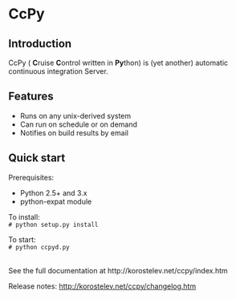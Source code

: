 CcPy
============================

Introduction
---------------------

CcPy ( **C**ruise **C**ontrol written in **Py**thon) is (yet another) automatic continuous integration Server.


Features
---------------------
* Runs on any unix-derived system
* Can run on schedule or on demand
* Notifies on build results by email


Quick start
---------------------

Prerequisites:
* Python 2.5+ and 3.x
* python-expat module

To install:<br>
 <code># python setup.py install</code>

To start: <br>
  <code># python ccpyd.py </code>


<br>
See the full documentation at http://korostelev.net/ccpy/index.htm

Release notes: http://korostelev.net/ccpy/changelog.htm
